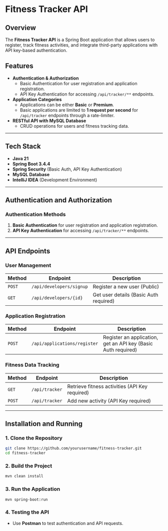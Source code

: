 # Fitness Tracker API

## Overview

The **Fitness Tracker API** is a Spring Boot application that allows users to register, track fitness activities, and integrate third-party applications with API key-based authentication.

## Features

- **Authentication & Authorization**
    - Basic Authentication for user registration and application registration.
    - API Key Authentication for accessing `/api/tracker/**` endpoints.
- **Application Categories**
    - Applications can be either **Basic** or **Premium**.
    - Basic applications are limited to **1 request per second** for `/api/tracker` endpoints through a rate-limiter.
- **RESTful API with MySQL Database**
    - CRUD operations for users and fitness tracking data.

---

## Tech Stack

- **Java 21**
- **Spring Boot 3.4.4**
- **Spring Security** (Basic Auth, API Key Authentication)
- **MySQL Database**
- **IntelliJ IDEA** (Development Environment)

---

## Authentication and Authorization

### **Authentication Methods**

1. **Basic Authentication** for user registration and application registration.
2. **API Key Authentication** for accessing `/api/tracker/**` endpoints.

---

## API Endpoints

### **User Management**

| Method | Endpoint                 | Description                            |
| ------ | ------------------------ | -------------------------------------- |
| `POST` | `/api/developers/signup` | Register a new user (Public)           |
| `GET`  | `/api/developers/{id}`   | Get user details (Basic Auth required) |

### **Application Registration**

| Method | Endpoint                     | Description                                                   |
| ------ | ---------------------------- | ------------------------------------------------------------- |
| `POST` | `/api/applications/register` | Register an application, get an API key (Basic Auth required) |

### **Fitness Data Tracking**

| Method | Endpoint       | Description                                    |
| ------ | -------------- | ---------------------------------------------- |
| `GET`  | `/api/tracker` | Retrieve fitness activities (API Key required) |
| `POST` | `/api/tracker` | Add new activity (API Key required)            |

---

## Installation and Running

### **1. Clone the Repository**

```sh
git clone https://github.com/yourusername/fitness-tracker.git
cd fitness-tracker
```

### **2. Build the Project**

```sh
mvn clean install
```

### **3. Run the Application**

```sh
mvn spring-boot:run
```

### **4. Testing the API**

- Use **Postman** to test authentication and API requests.
